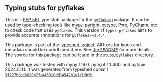 ## Typing stubs for pyflakes

This is a [PEP 561](https://peps.python.org/pep-0561/)
type stub package for the [`pyflakes`](https://github.com/PyCQA/pyflakes) package.
It can be used by type-checking tools like
[mypy](https://github.com/python/mypy/),
[pyright](https://github.com/microsoft/pyright),
[pytype](https://github.com/google/pytype/),
[Pyre](https://pyre-check.org/),
PyCharm, etc. to check code that uses `pyflakes`. This version of
`types-pyflakes` aims to provide accurate annotations for
`pyflakes==3.4.*`.

This package is part of the [typeshed project](https://github.com/python/typeshed).
All fixes for types and metadata should be contributed there.
See [the README](https://github.com/python/typeshed/blob/main/README.md)
for more details. The source for this package can be found in the
[`stubs/pyflakes`](https://github.com/python/typeshed/tree/main/stubs/pyflakes)
directory.

This package was tested with
mypy 1.16.0,
pyright 1.1.400,
and pytype 2024.10.11.
It was generated from typeshed commit
[`3f727b0cd6620b7fca45318dd34542b1e1c7dbfb`](https://github.com/python/typeshed/commit/3f727b0cd6620b7fca45318dd34542b1e1c7dbfb).